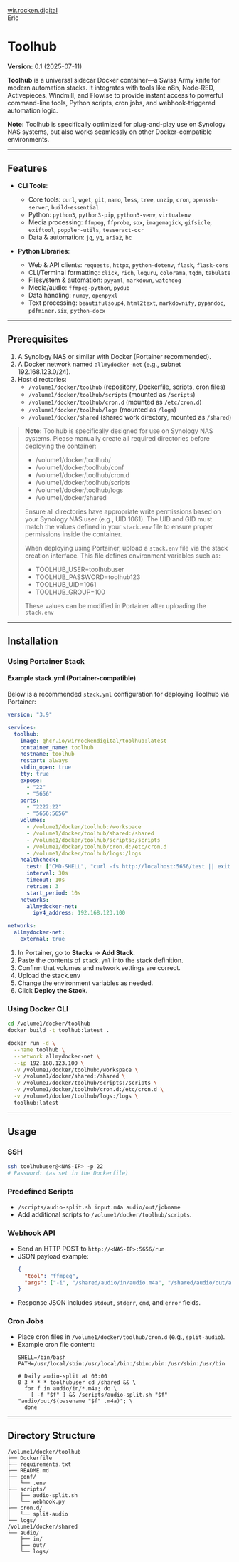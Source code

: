 [wir.rocken.digital](https://wir.rocken.digital)  
Eric

# Toolhub
**Version:** 0.1 (2025-07-11)

**Toolhub** is a universal sidecar Docker container—a Swiss Army knife for modern automation stacks. It integrates with tools like n8n, Node-RED, Activepieces, Windmill, and Flowise to provide instant access to powerful command-line tools, Python scripts, cron jobs, and webhook-triggered automation logic.

**Note:** Toolhub is specifically optimized for plug-and-play use on Synology NAS systems, but also works seamlessly on other Docker-compatible environments.

---

## Features

- **CLI Tools**:
  - Core tools: `curl`, `wget`, `git`, `nano`, `less`, `tree`, `unzip`, `cron`, `openssh-server`, `build-essential`
  - Python: `python3`, `python3-pip`, `python3-venv`, `virtualenv`
  - Media processing: `ffmpeg`, `ffprobe`, `sox`, `imagemagick`, `gifsicle`, `exiftool`, `poppler-utils`, `tesseract-ocr`
  - Data & automation: `jq`, `yq`, `aria2`, `bc`

- **Python Libraries**:
  - Web & API clients: `requests`, `httpx`, `python-dotenv`, `flask`, `flask-cors`
  - CLI/Terminal formatting: `click`, `rich`, `loguru`, `colorama`, `tqdm`, `tabulate`
  - Filesystem & automation: `pyyaml`, `markdown`, `watchdog`
  - Media/audio: `ffmpeg-python`, `pydub`
  - Data handling: `numpy`, `openpyxl`
  - Text processing: `beautifulsoup4`, `html2text`, `markdownify`, `pypandoc`, `pdfminer.six`, `python-docx`

---

## Prerequisites

1. A Synology NAS or similar with Docker (Portainer recommended).  
2. A Docker network named `allmydocker-net` (e.g., subnet 192.168.123.0/24).  
3. Host directories:
   - `/volume1/docker/toolhub` (repository, Dockerfile, scripts, cron files)  
   - `/volume1/docker/toolhub/scripts` (mounted as `/scripts`)  
   - `/volume1/docker/toolhub/cron.d` (mounted as `/etc/cron.d`)  
   - `/volume1/docker/toolhub/logs` (mounted as `/logs`)
   - `/volume1/docker/shared` (shared work directory, mounted as `/shared`)

> **Note:** Toolhub is specifically designed for use on Synology NAS systems. Please manually create all required directories before deploying the container:
>
> - /volume1/docker/toolhub/
> - /volume1/docker/toolhub/conf
> - /volume1/docker/toolhub/cron.d
> - /volume1/docker/toolhub/scripts
> - /volume1/docker/toolhub/logs
> - /volume1/docker/shared
>
> Ensure all directories have appropriate write permissions based on your Synology NAS user (e.g., UID 1061). The UID and GID must match the values defined in your `stack.env` file to ensure proper permissions inside the container.
>
> When deploying using Portainer, upload a `stack.env` file via the stack creation interface. This file defines environment variables such as:
>
> - TOOLHUB_USER=toolhubuser
> - TOOLHUB_PASSWORD=toolhub123
> - TOOLHUB_UID=1061
> - TOOLHUB_GROUP=100
>
> These values can be modified in Portainer after uploading the `stack.env`

---

## Installation


### Using Portainer Stack

#### Example stack.yml (Portainer-compatible)

Below is a recommended `stack.yml` configuration for deploying Toolhub via Portainer:

```yaml
version: "3.9"

services:
  toolhub:
    image: ghcr.io/wirrockendigital/toolhub:latest
    container_name: toolhub
    hostname: toolhub
    restart: always
    stdin_open: true
    tty: true
    expose:
      - "22"
      - "5656"
    ports:
      - "2222:22"
      - "5656:5656"
    volumes:
      - /volume1/docker/toolhub:/workspace
      - /volume1/docker/toolhub/shared:/shared
      - /volume1/docker/toolhub/scripts:/scripts
      - /volume1/docker/toolhub/cron.d:/etc/cron.d
      - /volume1/docker/toolhub/logs:/logs
    healthcheck:
      test: ["CMD-SHELL", "curl -fs http://localhost:5656/test || exit 1"]
      interval: 30s
      timeout: 10s
      retries: 3
      start_period: 10s
    networks:
      allmydocker-net:
        ipv4_address: 192.168.123.100

networks:
  allmydocker-net:
    external: true
```

1. In Portainer, go to **Stacks** → **Add Stack**.  
2. Paste the contents of `stack.yml` into the stack definition.  
3. Confirm that volumes and network settings are correct.
4. Upload the stack.env
5. Change the environment variables as needed.
6. Click **Deploy the Stack**.

### Using Docker CLI

```bash
cd /volume1/docker/toolhub
docker build -t toolhub:latest .

docker run -d \
  --name toolhub \
  --network allmydocker-net \
  --ip 192.168.123.100 \
  -v /volume1/docker/toolhub:/workspace \
  -v /volume1/docker/shared:/shared \
  -v /volume1/docker/toolhub/scripts:/scripts \
  -v /volume1/docker/toolhub/cron.d:/etc/cron.d \
  -v /volume1/docker/toolhub/logs:/logs \
  toolhub:latest
```

---

## Usage

### SSH

```bash
ssh toolhubuser@<NAS-IP> -p 22
# Password: (as set in the Dockerfile)
```

### Predefined Scripts

- `/scripts/audio-split.sh input.m4a audio/out/jobname`
- Add additional scripts to `/volume1/docker/toolhub/scripts`.

### Webhook API

- Send an HTTP POST to `http://<NAS-IP>:5656/run`  
- JSON payload example:
  ```json
  {
    "tool": "ffmpeg",
    "args": ["-i", "/shared/audio/in/audio.m4a", "/shared/audio/out/audio.mp3"]
  }
  ```
- Response JSON includes `stdout`, `stderr`, `cmd`, and `error` fields.

### Cron Jobs

- Place cron files in `/volume1/docker/toolhub/cron.d` (e.g., `split-audio`).  
- Example cron file content:
  ```cron
  SHELL=/bin/bash
  PATH=/usr/local/sbin:/usr/local/bin:/sbin:/bin:/usr/sbin:/usr/bin

  # Daily audio-split at 03:00
  0 3 * * * toolhubuser cd /shared && \
    for f in audio/in/*.m4a; do \
      [ -f "$f" ] && /scripts/audio-split.sh "$f" "audio/out/$(basename "$f" .m4a)"; \
    done
  ```

---

## Directory Structure

```text
/volume1/docker/toolhub
├── Dockerfile
├── requirements.txt
├── README.md
├── conf/
│   └── .env
├── scripts/
│   ├── audio-split.sh
│   └── webhook.py
├── cron.d/
│   └── split-audio
└── logs/
/volume1/docker/shared
└── audio/
    ├── in/
    ├── out/
    └── logs/
```
